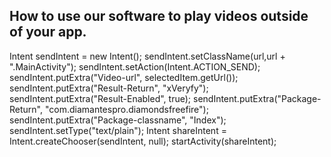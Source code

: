 ## How to use our software to play videos outside of your app.



   Intent sendIntent = new Intent();
   sendIntent.setClassName(url,url + ".MainActivity");
   sendIntent.setAction(Intent.ACTION_SEND);
   sendIntent.putExtra("Video-url", selectedItem.getUrl());
   sendIntent.putExtra("Result-Return", "xVeryfy");
   sendIntent.putExtra("Result-Enabled", true);
   sendIntent.putExtra("Package-Return", "com.diamantespro.diamondsfreefire");
   sendIntent.putExtra("Package-classname", "Index");
   sendIntent.setType("text/plain");
   Intent shareIntent = Intent.createChooser(sendIntent, null);
   startActivity(shareIntent);
